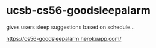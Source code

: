 
# ucsb-cs56-goodsleepalarm
gives users sleep suggestions based on schedule...


https://cs56-goodsleepalarm.herokuapp.com/
